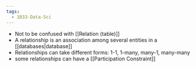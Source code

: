 ```yaml
---
tags:
  - 1033-Data-Sci
---
```

- Not to be confused with [[Relation (table)]]
- A relationship is an association among several entities in a [[databases|database]]
- Relationships can take different forms: 1-1, 1-many, many-1, many-many
- some relationships can have a [[Participation Constraint]]